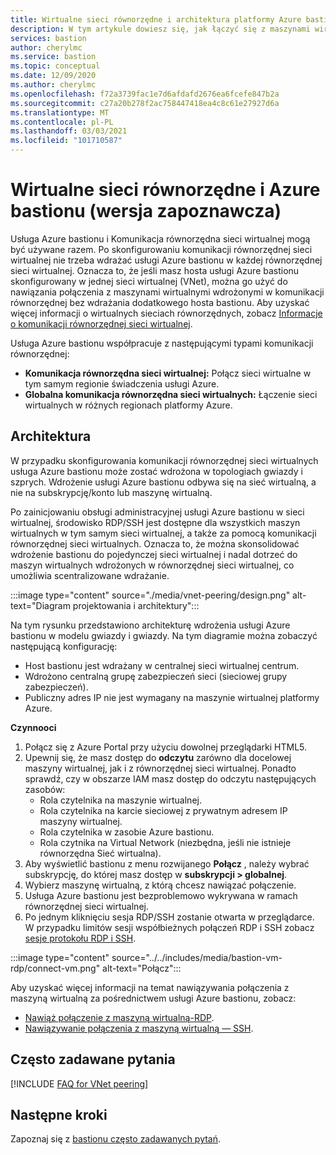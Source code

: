 ```yaml
---
title: Wirtualne sieci równorzędne i architektura platformy Azure bastionu
description: W tym artykule dowiesz się, jak łączyć się z maszynami wirtualnymi za pomocą komunikacji równorzędnej i usługi Azure bastionu.
services: bastion
author: cherylmc
ms.service: bastion
ms.topic: conceptual
ms.date: 12/09/2020
ms.author: cherylmc
ms.openlocfilehash: f72a3739fac1e7d6afdafd2676ea6fcefe847b2a
ms.sourcegitcommit: c27a20b278f2ac758447418ea4c8c61e27927d6a
ms.translationtype: MT
ms.contentlocale: pl-PL
ms.lasthandoff: 03/03/2021
ms.locfileid: "101710587"
---
```

# <a name="vnet-peering-and-azure-bastion-preview"></a>Wirtualne sieci równorzędne i Azure bastionu (wersja zapoznawcza)

Usługa Azure bastionu i Komunikacja równorzędna sieci wirtualnej mogą być używane razem. Po skonfigurowaniu komunikacji równorzędnej sieci wirtualnej nie trzeba wdrażać usługi Azure bastionu w każdej równorzędnej sieci wirtualnej. Oznacza to, że jeśli masz hosta usługi Azure bastionu skonfigurowany w jednej sieci wirtualnej (VNet), można go użyć do nawiązania połączenia z maszynami wirtualnymi wdrożonymi w komunikacji równorzędnej bez wdrażania dodatkowego hosta bastionu. Aby uzyskać więcej informacji o wirtualnych sieciach równorzędnych, zobacz [Informacje o komunikacji równorzędnej sieci wirtualnej](../virtual-network/virtual-network-peering-overview.md).

Usługa Azure bastionu współpracuje z następującymi typami komunikacji równorzędnej:

* **Komunikacja równorzędna sieci wirtualnej:** Połącz sieci wirtualne w tym samym regionie świadczenia usługi Azure.
* **Globalna komunikacja równorzędna sieci wirtualnych:** Łączenie sieci wirtualnych w różnych regionach platformy Azure.

## <a name="architecture"></a>Architektura

W przypadku skonfigurowania komunikacji równorzędnej sieci wirtualnych usługa Azure bastionu może zostać wdrożona w topologiach gwiazdy i szprych. Wdrożenie usługi Azure bastionu odbywa się na sieć wirtualną, a nie na subskrypcję/konto lub maszynę wirtualną.

Po zainicjowaniu obsługi administracyjnej usługi Azure bastionu w sieci wirtualnej, środowisko RDP/SSH jest dostępne dla wszystkich maszyn wirtualnych w tym samym sieci wirtualnej, a także za pomocą komunikacji równorzędnej sieci wirtualnych. Oznacza to, że można skonsolidować wdrożenie bastionu do pojedynczej sieci wirtualnej i nadal dotrzeć do maszyn wirtualnych wdrożonych w równorzędnej sieci wirtualnej, co umożliwia scentralizowane wdrażanie.

:::image type="content" source="./media/vnet-peering/design.png" alt-text="Diagram projektowania i architektury":::

Na tym rysunku przedstawiono architekturę wdrożenia usługi Azure bastionu w modelu gwiazdy i gwiazdy. Na tym diagramie można zobaczyć następującą konfigurację:

* Host bastionu jest wdrażany w centralnej sieci wirtualnej centrum.
* Wdrożono centralną grupę zabezpieczeń sieci (sieciowej grupy zabezpieczeń).
* Publiczny adres IP nie jest wymagany na maszynie wirtualnej platformy Azure.

**Czynnooci**

1. Połącz się z Azure Portal przy użyciu dowolnej przeglądarki HTML5.
2. Upewnij się, że masz dostęp do **odczytu** zarówno dla docelowej maszyny wirtualnej, jak i z równorzędnej sieci wirtualnej. Ponadto sprawdź, czy w obszarze IAM masz dostęp do odczytu następujących zasobów:
   * Rola czytelnika na maszynie wirtualnej.
   * Rola czytelnika na karcie sieciowej z prywatnym adresem IP maszyny wirtualnej.
   * Rola czytelnika w zasobie Azure bastionu.
   * Rola czytnika na Virtual Network (niezbędna, jeśli nie istnieje równorzędna Sieć wirtualna).
3. Aby wyświetlić bastionu z menu rozwijanego **Połącz** , należy wybrać subskrypcję, do której masz dostęp w **subskrypcji > globalnej**.
4. Wybierz maszynę wirtualną, z którą chcesz nawiązać połączenie.
5. Usługa Azure bastionu jest bezproblemowo wykrywana w ramach równorzędnej sieci wirtualnej.
6. Po jednym kliknięciu sesja RDP/SSH zostanie otwarta w przeglądarce. W przypadku limitów sesji współbieżnych połączeń RDP i SSH zobacz [sesje protokołu RDP i SSH](bastion-faq.md#limits).

  :::image type="content" source="../../includes/media/bastion-vm-rdp/connect-vm.png" alt-text="Połącz":::

   Aby uzyskać więcej informacji na temat nawiązywania połączenia z maszyną wirtualną za pośrednictwem usługi Azure bastionu, zobacz:

   * [Nawiąż połączenie z maszyną wirtualną-RDP](bastion-connect-vm-rdp.md).
   * [Nawiązywanie połączenia z maszyną wirtualną — SSH](bastion-connect-vm-ssh.md).

## <a name="faq"></a>Często zadawane pytania

[!INCLUDE [FAQ for VNet peering](../../includes/bastion-faq-peering-include.md)]

## <a name="next-steps"></a>Następne kroki

Zapoznaj się z [bastionu często zadawanych pytań](bastion-faq.md).
